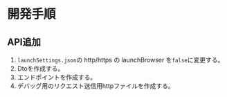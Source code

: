 # 開発手順

## API追加

1. `launchSettings.json`の http/https の launchBrowser を`false`に変更する。
2. Dtoを作成する。
3. エンドポイントを作成する。
4. デバッグ用のリクエスト送信用httpファイルを作成する。
